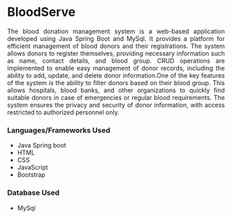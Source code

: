 # BloodServe
<p align="justify">The blood donation management system is a web-based application developed using Java Spring Boot and MySql. It provides a platform for efficient management of blood donors and their registrations. The system allows donors to register themselves, providing necessary information such as name, contact details, and blood group. CRUD operations are implemented to enable easy management of donor records, including the ability to add, update, and delete donor information.One of the key features of the system is the ability to filter donors based on their blood group. This allows hospitals, blood banks, and other organizations to quickly find suitable donors in case of emergencies or regular blood requirements. The system ensures the privacy and security of donor information, with access restricted to authorized personnel only.</p>

### Languages/Frameworks Used
* Java Spring boot
* HTML
* CSS
* JavaScript
* Bootstrap

### Database Used
* MySql
